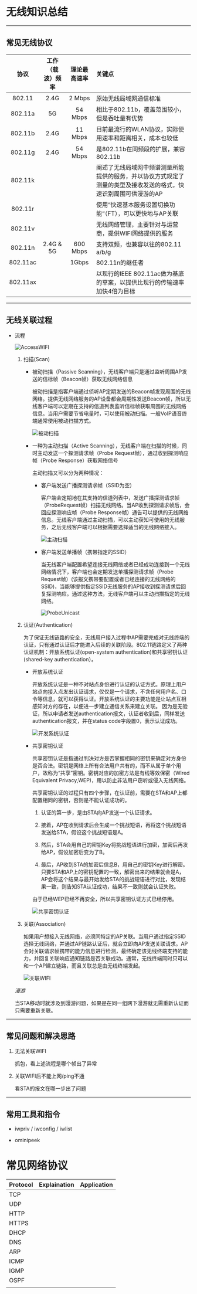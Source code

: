 # 无线知识总结

---

## 常见无线协议

|   协议   | 工作（载波）频率 | 理论最高速率 | 关键点                                                       |
| :------: | :--------------: | :----------: | :----------------------------------------------------------- |
|  802.11  |       2.4G       |    2 Mbps    | 原始无线局域网通信标准                                       |
| 802.11a  |        5G        |   54 Mbps    | 相比于802.11b，覆盖范围较小，但是吞吐量有优势                |
| 802.11b  |       2.4G       |   11 Mbps    | 目前最流行的WLAN协议，实际使用速率和距离相关，成本也较低     |
| 802.11g  |       2.4G       |   54 Mbps    | 是802.11b在同频段的扩展，兼容802.11b                         |
| 802.11k  |                  |              | 阐述了无线局域网中频谱测量所能提供的服务，并以协议方式规定了测量的类型及接收发送的格式，快速识别周围可供漫游的AP |
| 802.11r  |                  |              | 使用“快速基本服务设置切换功能“（FT），可以更快地与AP关联     |
| 802.11v  |                  |              | 无线网络管理，主要针对与运营商，提供WIFI网络提供的服务       |
| 802.11n  |    2.4G & 5G     |   600 Mbps   | 支持双频，也兼容以往的802.11 a/b/g                           |
| 802.11ac |                  |    1Gbps     | 802.11n的继任者                                              |
| 802.11ax |                  |              | 以现行的IEEE 802.11ac做为基底的草案，以提供比现行的传输速率加快4倍为目标 |

---

## 无线关联过程

* 流程

  ![AccessWIFI](./Image/AccessWIFI.png)

  1. 扫描(Scan)

     * 被动扫描（Passive Scanning），无线客户端只是通过监听周围AP发送的信标帧（Beacon帧）获取无线网络信息

       被动扫描是指客户端通过侦听AP定期发送的Beacon帧发现周围的无线网络。提供无线网络服务的AP设备都会周期性发送Beacon帧，所以无线客户端可以定期在支持的信道列表监听信标帧获取周围的无线网络信息。当用户需要节省电量时，可以使用被动扫描。一般VoIP语音终端通常使用被动扫描方式。 

       ![被动扫描](./Image/被动扫描.png)

     * 一种为主动扫描（Active Scanning），无线客户端在扫描的时候，同时主动发送一个探测请求帧（Probe Request帧），通过收到探测响应帧（Probe Response）获取网络信号

       主动扫描又可以分为两种情况：

       + 客户端发送广播探测请求帧（SSID为空）

         客户端会定期地在其支持的信道列表中，发送广播探测请求帧（ProbeRequest帧）扫描无线网络。当AP收到探测请求帧后，会回应探测响应帧（Probe Response帧）通告可以提供的无线网络信息。无线客户端通过主动扫描，可以主动获知可使用的无线服务，之后无线客户端可以根据需要选择适当的无线网络接入。

         ![主动扫描](./Image/主动扫描.png)

       + 客户端发送单播帧（携带指定的SSID）

         当无线客户端配置希望连接无线网络或者已经成功连接到一个无线网络情况下，客户端也会定期发送单播探测请求帧（Probe Request帧）(该报文携带要配置或者已经连接的无线网络的SSID)，当能够提供指定SSID无线服务的AP接收到探测请求后回复探测响应。通过这种方法，无线客户端可以主动扫描指定的无线网络。

         ![ProbeUnicast](./Image/ProbeUnicast.png)

  2. 认证(Authentication)

     为了保证无线链路的安全，无线用户接入过程中AP需要完成对无线终端的认证，只有通过认证后才能进入后续的关联阶段。802.11链路定义了两种认证机制：开放系统认证(open-system authentication)和共享密钥认证(shared-key authentication）。

     + 开放系统认证

       开放系统认证是一种不对站点身份进行认证的认证方式。原理上用户站点向接入点发出认证请求，仅仅是一个请求，不含任何用户名、口令等信息，就可以获得认证。开放系统认证的主要功能是让站点互相感知对方的存在，以便进一步建立通信关系来建立关联。 
       因为是无验证，所以申请者发送authentication报文，认证者收到后，同样发送authentication报文，并在status code字段置0，表示认证成功。

       ![开发系统认证](./Image/开发系统认证.png)

     + 共享密钥认证

       共享密钥认证是指通过判决对方是否掌握相同的密钥来确定对方身份是否合法。密钥是网络上所有合法用户共有的，而不从属于单个用户，故称为“共享”密钥。密钥对应的加密方法是有线等效保密（Wired Equivalent Privacy,WEP)，用以防止非法用户窃听或侵入无线网络。

       共享密钥认证的过程只有四个步骤，在认证前，需要在STA和AP上都配置相同的密钥，否则是不能认证成功的。 

       1. 认证的第一步，是由STA向AP发送一个认证请求。 

       2. 接着，AP在收到请求后会生成一个挑战短语，再将这个挑战短语发送给STA，假设这个挑战短语是A。 
       3. 然后，STA会用自己的密钥Key将挑战短语进行加密，加密后再发给AP，假设加密后变为了B。 
       4. 最后，AP收到STA的加密后信息B，用自己的密钥Key进行解密。只要STA和AP上的密钥配置的一致，解密出来的结果就会是A，AP会将这个结果与最开始发给STA的挑战短语进行对比，发现结果一致，则告知STA认证成功，结果不一致则就会认证失败。

       由于已经WEP已经不再安全，所以共享密钥认证方式已经停用。

       ![共享密钥认证](./Image/共享密钥认证.png)

  3. 关联(Association)

     如果用户想接入无线网络，必须同特定的AP关联。当用户通过指定SSID选择无线网络，并通过AP链路认证后，就会立即向AP发送关联请求。AP会对关联请求帧携带的能力信息进行检测，最终确定该无线终端支持的能力，并回复关联响应通知链路是否关联成功。通常，无线终端同时只可以和一个AP建立链路，而且关联总是由无线终端发起。 

     ![关联WIFI](./Image/关联WIFI.png)

  *漫游*

  当STA移动时就涉及到漫游问题，如果是在同一组网下漫游就无需重新认证而只需要重新关联。

---

## 常见问题和解决思路

1. 无法关联WIFI 

   抓包，看上述流程是哪个帧出了异常

2. 关联WIFI后不能上网/ping不通

   看STA的报文在哪一步出了问题

---

## 常用工具和指令

+ iwpriv / iwconfig / iwlist

+ ominipeek


# 常见网络协议

| Protocol | Explaination | Application |
| -------- | ------------ | ----------- |
| TCP      |              |             |
| UDP      |              |             |
| HTTP     |              |             |
| HTTPS    |              |             |
| DHCP     |              |             |
| DNS      |              |             |
| ARP      |              |             |
| ICMP     |              |             |
| IGMP     |              |             |
| OSPF     |              |             |
|          |              |             |


